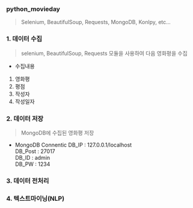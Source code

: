 ### python_movieday
> Selenium, BeautifulSoup, Requests, MongoDB, Konlpy, etc...

### 1. 데이터 수집
> selenium, BeautifulSoup, Requests 모듈을 사용하여 다음 영화평을 수집

- 수집내용
1. 영화평  
2. 평점  
3. 작성자  
4. 작성일자  

### 2. 데이터 저장
> MongoDB에 수집된 영화평 저장
- MongoDB Connentic
DB_IP : 127.0.0.1/localhost  
DB_Post : 27017  
DB_ID : admin  
DB_PW : 1234  

### 3. 데이터 전처리

### 4. 텍스트마이닝(NLP)
